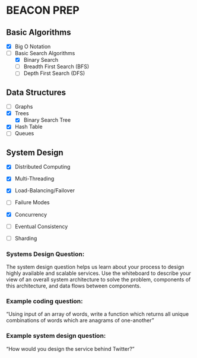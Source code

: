 # BEACON PREP

## Basic Algorithms
- [x] Big O Notation 
- [ ] Basic Search Algorithms
  - [x] Binary Search
  - [ ] Breadth First Search (BFS)
  - [ ] Depth First Search (DFS)

## Data Structures
- [ ] Graphs 
- [x] Trees
  - [x] Binary Search Tree
- [x] Hash Table
- [ ] Queues

## System Design
- [x] Distributed Computing
- [x] Multi-Threading
- [x] Load-Balancing/Failover 
- [ ] Failure Modes 
- [x] Concurrency
- [ ] Eventual Consistency
- [ ] Sharding


### Systems Design Question:
The system design question helps us learn about your process to design highly available and scalable services. Use the whiteboard to describe your view of an overall system architecture to solve the problem, components of this architecture, and data flows between components.

### Example coding question:
“Using input of an array of words, write a function which returns all unique combinations of
words which are anagrams of one-another”

### Example system design question:
“How would you design the service behind Twitter?”

